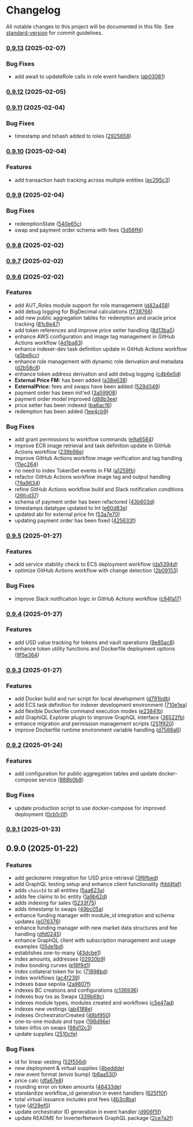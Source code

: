 # Changelog

All notable changes to this project will be documented in this file. See [standard-version](https://github.com/conventional-changelog/standard-version) for commit guidelines.

### [0.9.13](https://github.com/InverterNetwork/indexer/compare/v0.9.12...v0.9.13) (2025-02-07)


### Bug Fixes

* add await to updateRole calls in role event handlers ([ab03081](https://github.com/InverterNetwork/indexer/commit/ab03081d015d020b3bcf1e0186924f78143e38c0))

### [0.9.12](https://github.com/InverterNetwork/indexer/compare/v0.9.11...v0.9.12) (2025-02-05)

### [0.9.11](https://github.com/InverterNetwork/indexer/compare/v0.9.10...v0.9.11) (2025-02-04)


### Bug Fixes

* timestamp and txhash added to roles ([2925658](https://github.com/InverterNetwork/indexer/commit/2925658b2683342c85378230fe4cbb55199d7ff1))

### [0.9.10](https://github.com/InverterNetwork/indexer/compare/v0.9.9...v0.9.10) (2025-02-04)


### Features

* add transaction hash tracking across multiple entities ([ec295c3](https://github.com/InverterNetwork/indexer/commit/ec295c3218bd748f8135ac64c20bd9461d301154))

### [0.9.9](https://github.com/InverterNetwork/indexer/compare/v0.9.8...v0.9.9) (2025-02-04)


### Bug Fixes

* redemptionState ([540e65c](https://github.com/InverterNetwork/indexer/commit/540e65cc06113f2849e384692ed243feddd0792b))
* swap and payment order schema with fees ([3d56ff4](https://github.com/InverterNetwork/indexer/commit/3d56ff4d3f5f0de9e9fff1a20c90bf4f3bb9992b))

### [0.9.8](https://github.com/InverterNetwork/indexer/compare/v0.9.7...v0.9.8) (2025-02-02)

### [0.9.7](https://github.com/InverterNetwork/indexer/compare/v0.9.6...v0.9.7) (2025-02-02)

### [0.9.6](https://github.com/InverterNetwork/indexer/compare/v0.9.5...v0.9.6) (2025-02-02)


### Features

* add AUT_Roles module support for role management ([d42a458](https://github.com/InverterNetwork/indexer/commit/d42a4581ea2bed686d77e8b0ddf2fdc71b88bdb5))
* add debug logging for BigDecimal calculations ([f738766](https://github.com/InverterNetwork/indexer/commit/f7387662d11c9572ba64c621f0ee84885a517c26))
* add new public aggregation tables for redemption and oracle price tracking ([81c8e47](https://github.com/InverterNetwork/indexer/commit/81c8e470f7ba547822608d33ba6cae36ce0486db))
* add token references and improve price setter handling ([8d13ba5](https://github.com/InverterNetwork/indexer/commit/8d13ba5476cf0c2ce81a02f404de7a9656d41458))
* enhance AWS configuration and image tag management in GitHub Actions workflow ([4d1ba83](https://github.com/InverterNetwork/indexer/commit/4d1ba8323465ffb1aa3bc71524f43adb05786db2))
* enhance indexer-dev task definition update in GitHub Actions workflow ([a5be8cc](https://github.com/InverterNetwork/indexer/commit/a5be8cc08daf595956c7ef9dbc4f9e2e963b05f0))
* enhance role management with dynamic role derivation and metadata ([d2b58c8](https://github.com/InverterNetwork/indexer/commit/d2b58c87355ec83cb9cf8902e4da80c6138b2183))
* enhance token address derivation and add debug logging ([c4b6e5d](https://github.com/InverterNetwork/indexer/commit/c4b6e5d9ab5bfc952970f7c00b68220913abb376))
* **External Price FM:** has been added ([a38e638](https://github.com/InverterNetwork/indexer/commit/a38e63861c0b688009cbfc15ea9cbdb6e8743348))
* **ExternalPrice:** fees and swaps have been added ([529d349](https://github.com/InverterNetwork/indexer/commit/529d3497d00bf0e7d1d49cf33192d0313a25b4d4))
* payment order has been init'ed ([3a59908](https://github.com/InverterNetwork/indexer/commit/3a59908c58d1caec20b0ff44fb9144c52a864c6e))
* payment order model improved ([d88b3ee](https://github.com/InverterNetwork/indexer/commit/d88b3eed34980bcfbc01a5ab2b5759606a8fb50c))
* price setter has been indexed ([ba6ac16](https://github.com/InverterNetwork/indexer/commit/ba6ac1633f20f356b6e54df4beb0ce9bb684e19c))
* redemption has been added ([1ee4cb9](https://github.com/InverterNetwork/indexer/commit/1ee4cb9a2c178d980469bf442318770310f817f0))


### Bug Fixes

* add grant permissions to workflow commands ([e9a6584](https://github.com/InverterNetwork/indexer/commit/e9a6584f3686e720cca4ed11a92ca2229c6733f1))
* improve ECR image retrieval and task definition update in GitHub Actions workflow ([239b98e](https://github.com/InverterNetwork/indexer/commit/239b98e7158a89492ebc983cf0e356f8bb9f9a48))
* improve GitHub Actions workflow image verification and tag handling ([11ec264](https://github.com/InverterNetwork/indexer/commit/11ec26443cd790eacf82436984072f9075eed1e5))
* no need to index TokenSet events in FM ([a1259fb](https://github.com/InverterNetwork/indexer/commit/a1259fbebe1dae06b1641194aede446210817179))
* refactor GitHub Actions workflow image tag and output handling ([79a9634](https://github.com/InverterNetwork/indexer/commit/79a9634e74b8db521cc834c81fa9641884fde49b))
* refine GitHub Actions workflow build and Slack notification conditions ([26fcd37](https://github.com/InverterNetwork/indexer/commit/26fcd3753fef2ca84733be6fcdd4e82ecff12ac9))
* schema of payment order has been refactored ([43b603d](https://github.com/InverterNetwork/indexer/commit/43b603df97819b8a0183fb85a5552826e3a5a2b5))
* timestamps datatype updated to Int ([e60d83e](https://github.com/InverterNetwork/indexer/commit/e60d83e2c2506155240abd9724c8a361e3e79b0b))
* updated abi for external price fm ([53a7e70](https://github.com/InverterNetwork/indexer/commit/53a7e706530f17fcb709d88c8c99c01e75cc84d3))
* updating payment order has been fixed ([425633f](https://github.com/InverterNetwork/indexer/commit/425633fb98293f1e48e1e19ae5b8ab293ed035bc))

### [0.9.5](https://github.com/InverterNetwork/indexer/compare/v0.9.4...v0.9.5) (2025-01-27)


### Features

* add service stability check to ECS deployment workflow ([da5394d](https://github.com/InverterNetwork/indexer/commit/da5394d88ce0250587f72d15a9522ee1737f345a))
* optimize GitHub Actions workflow with change detection ([2b09153](https://github.com/InverterNetwork/indexer/commit/2b09153c7adef33ec9f4a1b16139250533c67cbe))


### Bug Fixes

* improve Slack notification logic in GitHub Actions workflow ([c94fa17](https://github.com/InverterNetwork/indexer/commit/c94fa17d162912480930e151e20d92c0534392a6))

### [0.9.4](https://github.com/InverterNetwork/indexer/compare/v0.9.3...v0.9.4) (2025-01-27)


### Features

* add USD value tracking for tokens and vault operations ([9e85ac8](https://github.com/InverterNetwork/indexer/commit/9e85ac8d977fb4b05f10068565b3de2eab079d1b))
* enhance token utility functions and Dockerfile deployment options ([9f5e364](https://github.com/InverterNetwork/indexer/commit/9f5e3646e9337fd321efe3b465c61843060ab483))

### [0.9.3](https://github.com/InverterNetwork/indexer/compare/v0.9.2...v0.9.3) (2025-01-27)


### Features

* add Docker build and run script for local development ([d791bdb](https://github.com/InverterNetwork/indexer/commit/d791bdbc190b0891fffce3568c7d470cc9968197))
* add ECS task definition for indexer development environment ([710e1ea](https://github.com/InverterNetwork/indexer/commit/710e1eaaaac3a4a5833fdefe6df3e565371cb048))
* add flexible Dockerfile command execution modes ([e23841b](https://github.com/InverterNetwork/indexer/commit/e23841be5109b9ba1a431eccfddebfcc4babda9c))
* add GraphiQL Explorer plugin to improve GraphQL interface ([36522fb](https://github.com/InverterNetwork/indexer/commit/36522fbdd7c4fa41b4578f0f1456c24408359ba0))
* enhance migration and permission management scripts ([251f920](https://github.com/InverterNetwork/indexer/commit/251f9204eb0c2e302d6af262f945c7d374bcc731))
* improve Dockerfile runtime environment variable handling ([d7588a6](https://github.com/InverterNetwork/indexer/commit/d7588a6620f8fee8c7e9f5b3fe465a39b06371c2))

### [0.9.2](https://github.com/InverterNetwork/indexer/compare/v0.9.1...v0.9.2) (2025-01-24)


### Features

* add configuration for public aggregation tables and update docker-compose service ([888b0b8](https://github.com/InverterNetwork/indexer/commit/888b0b8d447100e3cbaf7ac913ae34aaa3ca4e11))


### Bug Fixes

* update production script to use docker-compose for improved deployment ([0cb1c0f](https://github.com/InverterNetwork/indexer/commit/0cb1c0f5ee7faa9853ab6b2f49462927d1a386c1))

### [0.9.1](https://github.com/InverterNetwork/indexer/compare/v0.9.0...v0.9.1) (2025-01-23)

## 0.9.0 (2025-01-22)

### Features

- add geckoterm integration for USD price retrieval ([3f6fbed](https://github.com/InverterNetwork/indexer/commit/3f6fbed07280310b46bd4f96320951ba6c8ee957))
- add GraphQL testing setup and enhance client functionality ([fdd4faf](https://github.com/InverterNetwork/indexer/commit/fdd4faf302c70839b62106560a1b867ca7fa490b))
- adds `chainId` to all entities ([5aa623a](https://github.com/InverterNetwork/indexer/commit/5aa623aac38dc814b9f42be3732dfc47af727b15))
- adds fee claims to bc entity ([1a9b62d](https://github.com/InverterNetwork/indexer/commit/1a9b62de95d614d78fdeb7c9923767494ec46bde))
- adds indexing for sales ([5233f75](https://github.com/InverterNetwork/indexer/commit/5233f75b135d5aa986dd8b586886ebf50340b6cc))
- adds timestamp to swaps ([49bc05a](https://github.com/InverterNetwork/indexer/commit/49bc05a2fde3c8884510ad666a6a21f1b2831e18))
- enhance funding manager with module_id integration and schema updates ([e076376](https://github.com/InverterNetwork/indexer/commit/e076376bf316788c6b5d9e3e775a01c5efedc672))
- enhance funding manager with new market data structures and fee handling ([dfd0245](https://github.com/InverterNetwork/indexer/commit/dfd02457ce51e54e89474ac1619029b5098c32f1))
- enhance GraphQL client with subscription management and usage examples ([05de1bd](https://github.com/InverterNetwork/indexer/commit/05de1bdbd8d4dd554744f2be7c47fa894b86e462))
- establishes one-to-many ([43dcbe1](https://github.com/InverterNetwork/indexer/commit/43dcbe111307b38b17ff87e0630c7f563c472021))
- index amounts, addresses ([02920b9](https://github.com/InverterNetwork/indexer/commit/02920b99c40f9a02a10eda18d6d91db4250c0940))
- index bonding curves ([e16f9d1](https://github.com/InverterNetwork/indexer/commit/e16f9d1a2eb5185da862b34d686ef175235249ce))
- index collateral token for bc ([71898bd](https://github.com/InverterNetwork/indexer/commit/71898bd12e59910d45004125f77285b7172988fc))
- index workflows ([ac4f239](https://github.com/InverterNetwork/indexer/commit/ac4f2398976685b05aa269e99c119b7db7f6ba89))
- indexes base sepolia ([2a9807f](https://github.com/InverterNetwork/indexer/commit/2a9807fb671d70dcc3403a9f029fd10f6df05d2b))
- indexes BC creations and configurations ([c136936](https://github.com/InverterNetwork/indexer/commit/c136936f87e8cb7cdbabacd669dcdc0cf1430ad0))
- indexes buy txs as Swaps ([339b69c](https://github.com/InverterNetwork/indexer/commit/339b69ce1dd63074b4b10ad506032e892c07b1dd))
- indexes module types, modules created and workflows ([c5e47ad](https://github.com/InverterNetwork/indexer/commit/c5e47ad1b8fb3fdc14c2aa3efbaa1d88b751b06a))
- indexes new vestings ([ab4188e](https://github.com/InverterNetwork/indexer/commit/ab4188e40046f6a8a723a12cde93e027691ca742))
- indexes OrchestratorCreated ([48bf950](https://github.com/InverterNetwork/indexer/commit/48bf950cb0d3719148ea0c6f26441065026ccd23))
- one-to-one module and type ([198d96e](https://github.com/InverterNetwork/indexer/commit/198d96ee4a91ea743a7a34c601b96c036618c6f0))
- token infos on swaps ([98d12c3](https://github.com/InverterNetwork/indexer/commit/98d12c3a0ae97ba5a7d391b1a1d9cabb105cbb0a))
- update supplies ([2510cfe](https://github.com/InverterNetwork/indexer/commit/2510cfeb1019eee567adb13ccc6f54fe6b019c26))

### Bug Fixes

- id for linear vesting ([52f556d](https://github.com/InverterNetwork/indexer/commit/52f556d5acb1f28459e66670f796567dba1db3a7))
- new deployment & virtual supplies ([4beddde](https://github.com/InverterNetwork/indexer/commit/4beddde9c29c52ad7918d0c063cbb9be94d8a6a5))
- new event format (envio bump) ([b6aa530](https://github.com/InverterNetwork/indexer/commit/b6aa530f0ffd59bc676fe7b138beb08079aa71f4))
- price calc ([dfa67e8](https://github.com/InverterNetwork/indexer/commit/dfa67e8899720c267ddf6e40247982161c73317a))
- rounding error on token amounts ([48433de](https://github.com/InverterNetwork/indexer/commit/48433dee5a7ed42e9b1bb9fd21ba00f22c5aba34))
- standardize workflow_id generation in event handlers ([625f10f](https://github.com/InverterNetwork/indexer/commit/625f10f8ee991bcff260c97ad105d87be336d1c6))
- total virtual issuance includes prot fees ([4b3c8ba](https://github.com/InverterNetwork/indexer/commit/4b3c8ba93c90ccd5fe2844a40b957d15a0166d95))
- type ([4f29ef0](https://github.com/InverterNetwork/indexer/commit/4f29ef0e893960336386e063c59884891d158f37))
- update orchestrator ID generation in event handler ([d906f5f](https://github.com/InverterNetwork/indexer/commit/d906f5fc8c3fe817762d052872245547bbab76fe))
- update README for InverterNetwork GraphQL package ([2ce7a2f](https://github.com/InverterNetwork/indexer/commit/2ce7a2f0cc00b207e72991bcd65fcc503a22a525))
